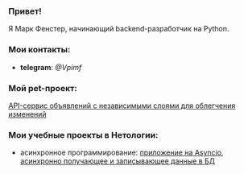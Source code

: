 ### Привет!
Я Марк Фенстер, начинающий backend-разработчик на Python.
### Мои контакты:
- **telegram**: *@Vpimf*
### Мой pet-проект:
[API-сервис объявлений с независимыми слоями для облегчения изменений](https://github.com/femarko/adv_app)
### Мои учебные проекты в Нетологии:
- асинхронное программирование: [приложение на Asyncio, асинхронно получающее и записывающее данные в БД](https://github.com/femarko/Event_loop_Asyncio_HW)
<!--
**femarko/femarko** is a ✨ _special_ ✨ repository because its `README.md` (this file) appears on your GitHub profile.

Here are some ideas to get you started:

- 🔭 I’m currently working on ...
- 🌱 I’m currently learning ...
- 👯 I’m looking to collaborate on ...
- 🤔 I’m looking for help with ...
- 💬 Ask me about ...
- 📫 How to reach me: ...
- 😄 Pronouns: ...
- ⚡ Fun fact: ...
-->
